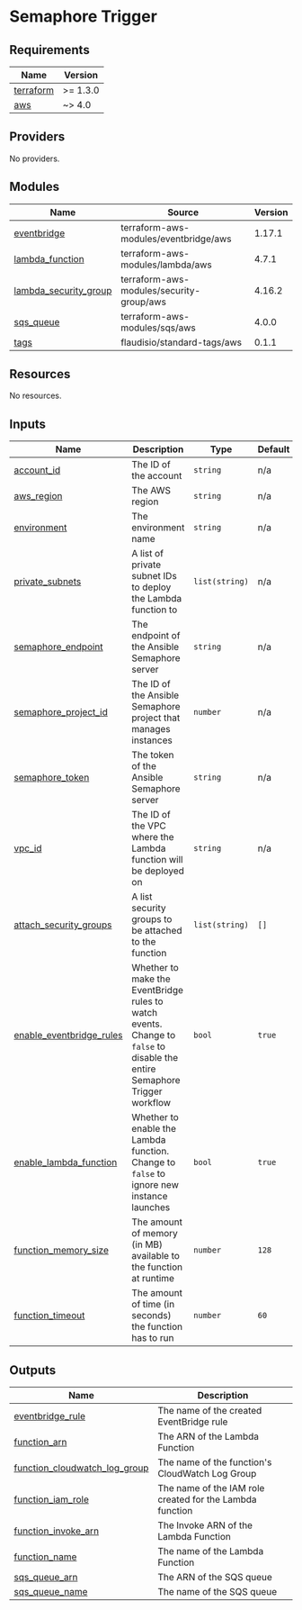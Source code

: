 # Semaphore Trigger

<!-- BEGINNING OF PRE-COMMIT-TERRAFORM DOCS HOOK -->
## Requirements

| Name | Version |
|------|---------|
| <a name="requirement_terraform"></a> [terraform](#requirement\_terraform) | >= 1.3.0 |
| <a name="requirement_aws"></a> [aws](#requirement\_aws) | ~> 4.0 |

## Providers

No providers.

## Modules

| Name | Source | Version |
|------|--------|---------|
| <a name="module_eventbridge"></a> [eventbridge](#module\_eventbridge) | terraform-aws-modules/eventbridge/aws | 1.17.1 |
| <a name="module_lambda_function"></a> [lambda\_function](#module\_lambda\_function) | terraform-aws-modules/lambda/aws | 4.7.1 |
| <a name="module_lambda_security_group"></a> [lambda\_security\_group](#module\_lambda\_security\_group) | terraform-aws-modules/security-group/aws | 4.16.2 |
| <a name="module_sqs_queue"></a> [sqs\_queue](#module\_sqs\_queue) | terraform-aws-modules/sqs/aws | 4.0.0 |
| <a name="module_tags"></a> [tags](#module\_tags) | flaudisio/standard-tags/aws | 0.1.1 |

## Resources

No resources.

## Inputs

| Name | Description | Type | Default | Required |
|------|-------------|------|---------|:--------:|
| <a name="input_account_id"></a> [account\_id](#input\_account\_id) | The ID of the account | `string` | n/a | yes |
| <a name="input_aws_region"></a> [aws\_region](#input\_aws\_region) | The AWS region | `string` | n/a | yes |
| <a name="input_environment"></a> [environment](#input\_environment) | The environment name | `string` | n/a | yes |
| <a name="input_private_subnets"></a> [private\_subnets](#input\_private\_subnets) | A list of private subnet IDs to deploy the Lambda function to | `list(string)` | n/a | yes |
| <a name="input_semaphore_endpoint"></a> [semaphore\_endpoint](#input\_semaphore\_endpoint) | The endpoint of the Ansible Semaphore server | `string` | n/a | yes |
| <a name="input_semaphore_project_id"></a> [semaphore\_project\_id](#input\_semaphore\_project\_id) | The ID of the Ansible Semaphore project that manages instances | `number` | n/a | yes |
| <a name="input_semaphore_token"></a> [semaphore\_token](#input\_semaphore\_token) | The token of the Ansible Semaphore server | `string` | n/a | yes |
| <a name="input_vpc_id"></a> [vpc\_id](#input\_vpc\_id) | The ID of the VPC where the Lambda function will be deployed on | `string` | n/a | yes |
| <a name="input_attach_security_groups"></a> [attach\_security\_groups](#input\_attach\_security\_groups) | A list security groups to be attached to the function | `list(string)` | `[]` | no |
| <a name="input_enable_eventbridge_rules"></a> [enable\_eventbridge\_rules](#input\_enable\_eventbridge\_rules) | Whether to make the EventBridge rules to watch events. Change to `false` to disable the entire Semaphore Trigger workflow | `bool` | `true` | no |
| <a name="input_enable_lambda_function"></a> [enable\_lambda\_function](#input\_enable\_lambda\_function) | Whether to enable the Lambda function. Change to `false` to ignore new instance launches | `bool` | `true` | no |
| <a name="input_function_memory_size"></a> [function\_memory\_size](#input\_function\_memory\_size) | The amount of memory (in MB) available to the function at runtime | `number` | `128` | no |
| <a name="input_function_timeout"></a> [function\_timeout](#input\_function\_timeout) | The amount of time (in seconds) the function has to run | `number` | `60` | no |

## Outputs

| Name | Description |
|------|-------------|
| <a name="output_eventbridge_rule"></a> [eventbridge\_rule](#output\_eventbridge\_rule) | The name of the created EventBridge rule |
| <a name="output_function_arn"></a> [function\_arn](#output\_function\_arn) | The ARN of the Lambda Function |
| <a name="output_function_cloudwatch_log_group"></a> [function\_cloudwatch\_log\_group](#output\_function\_cloudwatch\_log\_group) | The name of the function's CloudWatch Log Group |
| <a name="output_function_iam_role"></a> [function\_iam\_role](#output\_function\_iam\_role) | The name of the IAM role created for the Lambda function |
| <a name="output_function_invoke_arn"></a> [function\_invoke\_arn](#output\_function\_invoke\_arn) | The Invoke ARN of the Lambda Function |
| <a name="output_function_name"></a> [function\_name](#output\_function\_name) | The name of the Lambda Function |
| <a name="output_sqs_queue_arn"></a> [sqs\_queue\_arn](#output\_sqs\_queue\_arn) | The ARN of the SQS queue |
| <a name="output_sqs_queue_name"></a> [sqs\_queue\_name](#output\_sqs\_queue\_name) | The name of the SQS queue |
<!-- END OF PRE-COMMIT-TERRAFORM DOCS HOOK -->
